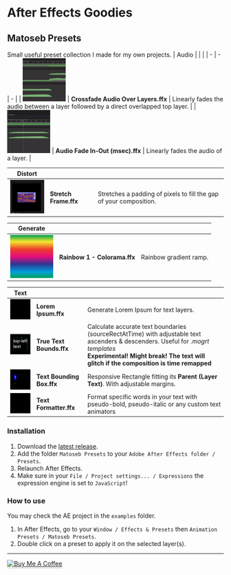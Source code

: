 # After Effects Goodies

## Matoseb Presets
Small useful preset collection I made for my own projects.
| Audio | | |
| - | - | - |
| <img src="./images/Crossfade%20Audio%20Over%20Layers.gif" width="100"> | **Crossfade Audio Over Layers.ffx** | Linearly fades the audio between a layer followed by a direct overlapped top layer. |
| <img src="./images/Audio%20Fade%20In-Out%20(msec).gif" width="100"> | **Audio Fade In-Out (msec).ffx** | Linearly fades the audio of a layer. |

| Distort | | |
| - | - | - |
| <img src="./images/Stretch%20Frame.gif" width="100"> | **Stretch Frame.ffx** | Stretches a padding of pixels to fill the gap of your composition. |

| Generate | | |
| - | - | - |
| <img src="./images/Rainbow%201%20-%20Colorama.png" width="100"> | **Rainbow 1 - Colorama.ffx** | Rainbow gradient ramp. |

| Text | | |
| - | - | - |
| <img src="./images/Lorem%20Ipsum.gif" width="100"> | **Lorem Ipsum.ffx** | Generate Lorem Ipsum for text layers. |
| <img src="./images/True%20Text%20Bounds.gif" width="100"> | **True Text Bounds.ffx** | Calculate accurate text boundaries (sourceRectAtTime) with adjustable text ascenders & descenders. Useful for *.mogrt templates*<br>**Experimental! Might break! The text will glitch if the composition is time remapped** |
| <img src="./images/Text%20Bounding%20Box.gif" width="100"> | **Text Bounding Box.ffx** | Responsive Rectangle fitting its **Parent (Layer Text)**. With adjustable margins. |
| <img src="./images/Text%20Formatter.gif" width="100"> | **Text Formatter.ffx** | Format specific words in your text with pseudo-bold, pseudo-italic or any custom text animators |

### Installation
1. Download the [latest release](https://github.com/Matoseb/after-effects-goodies/releases).
2. Add the folder ```Matoseb Presets``` to your ```Adobe After Effects folder / Presets```.
3. Relaunch After Effects.
4. Make sure in your ```File / Project settings... / Expressions``` the expression engine is set to ```JavaScript```!

### How to use
You may check the AE project in the ```examples``` folder.
1. In After Effects, go to your ```Window / Effects & Presets``` then ```Animation Presets / Matoseb Presets```.
2. Double click on a preset to apply it on the selected layer(s).

---
<a href="https://www.buymeacoffee.com/sebastien.matos" target="_blank"><img src="https://www.buymeacoffee.com/assets/img/custom_images/orange_img.png" alt="Buy Me A Coffee" style="height: 41px !important;width: 174px !important;box-shadow: 0px 3px 2px 0px rgba(190, 190, 190, 0.5) !important;-webkit-box-shadow: 0px 3px 2px 0px rgba(190, 190, 190, 0.5) !important;" ></a>
